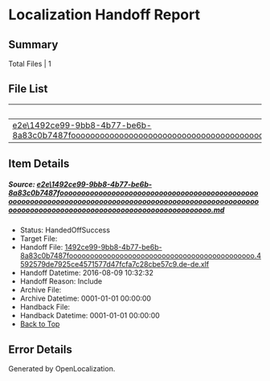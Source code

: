 # <a name='report-top'></a> Localization Handoff Report

## Summary
 Total Files | 1

## File List
 Source File | Status | Details 
 ----------- | ------ | ------- 
 [e2e\1492ce99-9bb8-4b77-be6b-8a83c0b7487fooooooooooooooooooooooooooooooooooooooooooooooooooooooooooooooooooooooooooooooooooooooooooooooooooooooooooooooooooooooooooooooooooooooooooooooooooooooo.md](https://github.com/OpenLocalizationTestOrg/oltest/blob/84f54c9b33a6bdf078138d4590e416d06cd16e05/e2e/1492ce99-9bb8-4b77-be6b-8a83c0b7487fooooooooooooooooooooooooooooooooooooooooooooooooooooooooooooooooooooooooooooooooooooooooooooooooooooooooooooooooooooooooooooooooooooooooooooooooooooooo.md) | HandedOffSuccess | [Details](#cf39c4803cb12e65d461fe7d217d5a94cdffc7841)

## Item Details
##### <a name='cf39c4803cb12e65d461fe7d217d5a94cdffc7841'></a> Source: [e2e\1492ce99-9bb8-4b77-be6b-8a83c0b7487fooooooooooooooooooooooooooooooooooooooooooooooooooooooooooooooooooooooooooooooooooooooooooooooooooooooooooooooooooooooooooooooooooooooooooooooooooooooo.md](https://github.com/OpenLocalizationTestOrg/oltest/blob/84f54c9b33a6bdf078138d4590e416d06cd16e05/e2e/1492ce99-9bb8-4b77-be6b-8a83c0b7487fooooooooooooooooooooooooooooooooooooooooooooooooooooooooooooooooooooooooooooooooooooooooooooooooooooooooooooooooooooooooooooooooooooooooooooooooooooooo.md)
* Status: HandedOffSuccess
* Target File: 
* Handoff File: [1492ce99-9bb8-4b77-be6b-8a83c0b7487foooooooooooooooooooooooooooooooooooooooooooo.4592579de7925ce4571577d47fcfa7c28cbe57c9.de-de.xlf](https://github.com/OpenLocalizationTestOrg/olhandoff-e2e/blob/83b6ea79dc030e147385f2522c4db5fd0aa35ba6/ol-handoff/OpenLocalizationTestOrg/ol-test-dede/ci/ht/1492ce99-9bb8-4b77-be6b-8a83c0b7487foooooooooooooooooooooooooooooooooooooooooooo.4592579de7925ce4571577d47fcfa7c28cbe57c9.de-de.xlf)
* Handoff Datetime: 2016-08-09 10:32:32
* Handoff Reason: Include
* Archive File: 
* Archive Datetime: 0001-01-01 00:00:00
* Handback File: 
* Handback Datetime: 0001-01-01 00:00:00
* [Back to Top](#report-top)


## Error Details

Generated by OpenLocalization.
